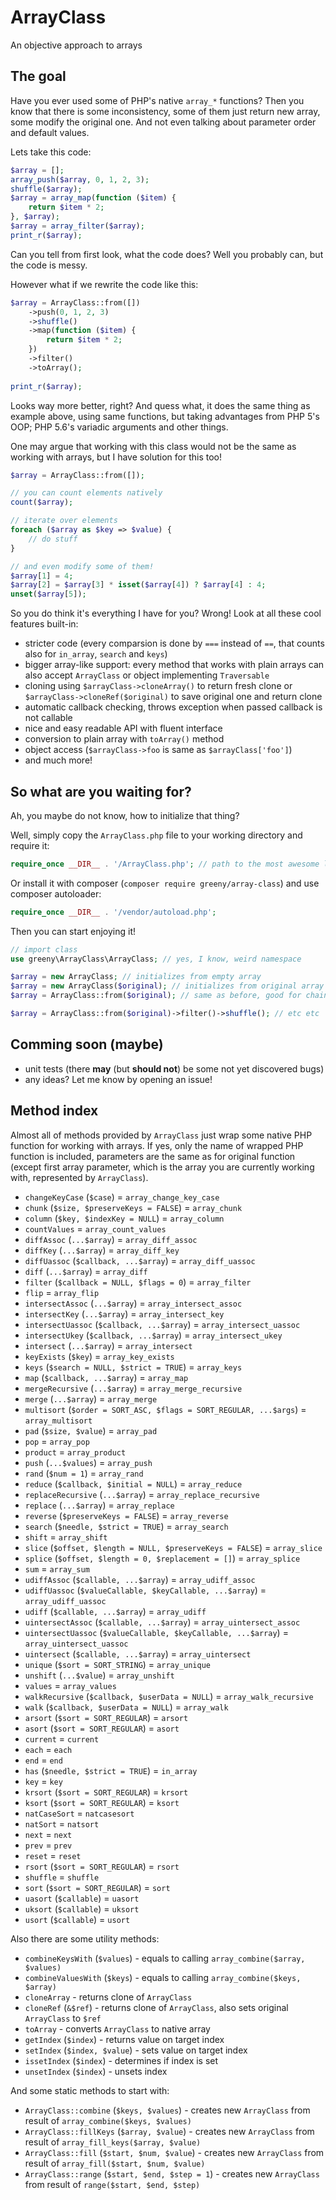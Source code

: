 # ArrayClass
An objective approach to arrays

## The goal
Have you ever used some of PHP's native `array_*` functions? Then you know that there is some inconsistency,
some of them just return new array, some modify the original one. And not even talking about parameter order
and default values.

Lets take this code:

```php
$array = [];
array_push($array, 0, 1, 2, 3);
shuffle($array);
$array = array_map(function ($item) {
	return $item * 2;
}, $array);
$array = array_filter($array);
print_r($array);
```

Can you tell from first look, what the code does? Well you probably can, but the code is messy.

However what if we rewrite the code like this:

```php
$array = ArrayClass::from([])
	->push(0, 1, 2, 3)
	->shuffle()
	->map(function ($item) {
		return $item * 2;
	})
	->filter()
	->toArray();
	
print_r($array);
```

Looks way more better, right? And quess what, it does the same thing as example above, using same functions,
but taking advantages from PHP 5's OOP; PHP 5.6's variadic arguments and other things.

One may argue that working with this class would not be the same as working with arrays, but I have solution for this too!

```php
$array = ArrayClass::from([]);

// you can count elements natively
count($array);

// iterate over elements
foreach ($array as $key => $value) {
	// do stuff
}

// and even modify some of them!
$array[1] = 4;
$array[2] = $array[3] * isset($array[4]) ? $array[4] : 4;
unset($array[5]);
```

So you do think it's everything I have for you? Wrong! Look at all these cool features built-in:

- stricter code (every comparsion is done by `===` instead of `==`, that counts also for `in_array`, `search` and `keys`)
- bigger array-like support: every method that works with plain arrays can also accept `ArrayClass` or object implementing `Traversable`
- cloning using `$arrayClass->cloneArray()` to return fresh clone or `$arrayClass->cloneRef($original)` to save original one and return clone
- automatic callback checking, throws exception when passed callback is not callable
- nice and easy readable API with fluent interface
- conversion to plain array with `toArray()` method
- object access (`$arrayClass->foo` is same as `$arrayClass['foo']`)
- and much more!

## So what are you waiting for?

Ah, you maybe do not know, how to initialize that thing?

Well, simply copy the `ArrayClass.php` file to your working directory and require it:

```php
require_once __DIR__ . '/ArrayClass.php'; // path to the most awesome library ever
```

Or install it with composer (`composer require greeny/array-class`) and use composer autoloader:


```php
require_once __DIR__ . '/vendor/autoload.php';
```

Then you can start enjoying it!

```php
// import class
use greeny\ArrayClass\ArrayClass; // yes, I know, weird namespace

$array = new ArrayClass; // initializes from empty array
$array = new ArrayClass($original); // initializes from original array
$array = ArrayClass::from($original); // same as before, good for chaining methods immidiatelly, like below:

$array = ArrayClass::from($original)->filter()->shuffle(); // etc etc
```

## Comming soon (maybe)

- unit tests (there **may** (but **should not**) be some not yet discovered bugs)
- any ideas? Let me know by opening an issue!

## Method index

Almost all of methods provided by `ArrayClass` just wrap some native PHP function for working with arrays.
If yes, only the name of wrapped PHP function is included, parameters are the same as for original function
(except first array parameter, which is the array you are currently working with, represented by `ArrayClass`).

- `changeKeyCase` (`$case`) = `array_change_key_case`
- `chunk` (`$size, $preserveKeys = FALSE`) = `array_chunk`
- `column` (`$key, $indexKey = NULL`) = `array_column`
- `countValues` = `array_count_values`
- `diffAssoc` (`...$array`) = `array_diff_assoc`
- `diffKey` (`...$array`) = `array_diff_key`
- `diffUassoc` (`$callback, ...$array`) = `array_diff_uassoc`
- `diff` (`...$array`) = `array_diff`
- `filter` (`$callback = NULL, $flags = 0`) = `array_filter`
- `flip` = `array_flip`
- `intersectAssoc` (`...$array`) = `array_intersect_assoc`
- `intersectKey` (`...$array`) = `array_intersect_key`
- `intersectUassoc` (`$callback, ...$array`) = `array_intersect_uassoc`
- `intersectUkey` (`$callback, ...$array`) = `array_intersect_ukey`
- `intersect` (`...$array`) = `array_intersect`
- `keyExists` (`$key`) = `array_key_exists`
- `keys` (`$search = NULL, $strict = TRUE`) = `array_keys`
- `map` (`$callback, ...$array`) = `array_map`
- `mergeRecursive` (`...$array`) = `array_merge_recursive`
- `merge` (`...$array`) = `array_merge`
- `multisort` (`$order = SORT_ASC, $flags = SORT_REGULAR, ...$args`) = `array_multisort`
- `pad` (`$size, $value`) = `array_pad`
- `pop` = `array_pop`
- `product` = `array_product`
- `push` (`...$values`) = `array_push`
- `rand` (`$num = 1`) = `array_rand`
- `reduce` (`$callback, $initial = NULL`) = `array_reduce`
- `replaceRecursive` (`...$array`) = `array_replace_recursive`
- `replace` (`...$array`) = `array_replace`
- `reverse` (`$preserveKeys = FALSE`) = `array_reverse`
- `search` (`$needle, $strict = TRUE`) = `array_search`
- `shift` = `array_shift`
- `slice` (`$offset, $length = NULL, $preserveKeys = FALSE`) = `array_slice`
- `splice` (`$offset, $length = 0, $replacement = []`) = `array_splice`
- `sum` = `array_sum`
- `udiffAssoc` (`$callable, ...$array`) = `array_udiff_assoc`
- `udiffUassoc` (`$valueCallable, $keyCallable, ...$array`) = `array_udiff_uassoc`
- `udiff` (`$callable, ...$array`) = `array_udiff`
- `uintersectAssoc` (`$callable, ...$array`) = `array_uintersect_assoc`
- `uintersectUassoc` (`$valueCallable, $keyCallable, ...$array`) = `array_uintersect_uassoc`
- `uintersect` (`$callable, ...$array`) = `array_uintersect`
- `unique` (`$sort = SORT_STRING`) = `array_unique`
- `unshift` (`...$value`) = `array_unshift`
- `values` = `array_values`
- `walkRecursive` (`$callback, $userData = NULL`) = `array_walk_recursive`
- `walk` (`$callback, $userData = NULL`) = `array_walk`
- `arsort` (`$sort = SORT_REGULAR`) = `arsort`
- `asort` (`$sort = SORT_REGULAR`) = `asort`
- `current` = `current`
- `each` = `each`
- `end` = `end`
- `has` (`$needle, $strict = TRUE`) = `in_array`
- `key` = `key`
- `krsort` (`$sort = SORT_REGULAR`) = `krsort`
- `ksort` (`$sort = SORT_REGULAR`) = `ksort`
- `natCaseSort` = `natcasesort`
- `natSort` = `natsort`
- `next` = `next`
- `prev` = `prev`
- `reset` = `reset`
- `rsort` (`$sort = SORT_REGULAR`) = `rsort`
- `shuffle` = `shuffle`
- `sort` (`$sort = SORT_REGULAR`) = `sort`
- `uasort` (`$callable`) = `uasort`
- `uksort` (`$callable`) = `uksort`
- `usort` (`$callable`) = `usort`

Also there are some utility methods:

- `combineKeysWith` (`$values`) - equals to calling `array_combine($array, $values)`
- `combineValuesWith` (`$keys`) - equals to calling `array_combine($keys, $array)`
- `cloneArray` - returns clone of `ArrayClass`
- `cloneRef` (`&$ref`) - returns clone of `ArrayClass`, also sets original `ArrayClass` to `$ref`
- `toArray` - converts `ArrayClass` to native array
- `getIndex` (`$index`) - returns value on target index
- `setIndex` (`$index, $value`) - sets value on target index
- `issetIndex` (`$index`) - determines if index is set
- `unsetIndex` (`$index`) - unsets index

And some static methods to start with:

- `ArrayClass::combine` (`$keys, $values`) - creates new `ArrayClass` from result of `array_combine($keys, $values)`
- `ArrayClass::fillKeys` (`$array, $value`) - creates new `ArrayClass` from result of `array_fill_keys($array, $value)`
- `ArrayClass::fill` (`$start, $num, $value`) - creates new `ArrayClass` from result of `array_fill($start, $num, $value)` 
- `ArrayClass::range` (`$start, $end, $step = 1`) - creates new `ArrayClass` from result of `range($start, $end, $step)` 
